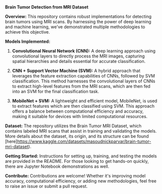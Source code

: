 **Brain Tumor Detection from MRI Dataset**

**Overview:**
This repository contains robust implementations for detecting brain tumors using MRI scans. By harnessing the power of deep learning and machine learning, we've demonstrated multiple methodologies to achieve this objective.

**Models Implemented:**
1. **Convolutional Neural Network (CNN):** A deep learning approach using convolutional layers to directly process the MRI images, capturing spatial hierarchies and details essential for accurate classification.
  
2. **CNN + Support Vector Machine (SVM):** A hybrid approach that leverages the feature extraction capabilities of CNNs, followed by SVM classification. This method harnesses the convolutional layers of CNNs to extract high-level features from the MRI scans, which are then fed into an SVM for the final classification task.

3. **MobileNet + SVM:** A lightweight and efficient model, MobileNet, is used to extract features which are then classified using SVM. This approach offers a balance between computational efficiency and accuracy, making it suitable for devices with limited computational resources.

**Dataset:**
The repository utilizes the Brain Tumor MRI Dataset, which contains labeled MRI scans that assist in training and validating the models. More details about the dataset, its origin, and its structure can be found [here]https://www.kaggle.com/datasets/masoudnickparvar/brain-tumor-mri-dataset).

**Getting Started:**
Instructions for setting up, training, and testing the models are provided in the README. For those looking to get hands-on quickly, there are Jupyter Notebook demonstrations as well.

**Contribute:**
Contributions are welcome! Whether it's improving model accuracy, computational efficiency, or adding new methodologies, feel free to raise an issue or submit a pull request.
